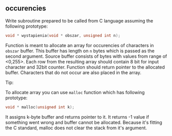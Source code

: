 ## occurencies

Write subroutine prepared to be called from C language assuming the following prototype:

```c
void * wystapienia(void * obszar, unsigned int n);
```

Function is meant to allocate an array for occurencies of characters in `obszar` buffer. This buffer has length on `n` bytes which is passed as the second argument. Source buffer consists of bytes with values from range of <0,255>. Each row from the resulting array should contain 8 bit for input character and 32bit counter. Function should return pointer to the allocated buffer. Characters that do not occur are also placed in the array.

Tip:

To allocate array you can use `malloc` function which has following prototype:

```c
void * malloc(unsigned int k);
```

It assigns k-byte buffer and returns pointer to it. 
It returns -1 value if something went wrong and buffer cannot be allocated.
Because it's fitting the C standard, malloc does not clear the stack from it's argument.
